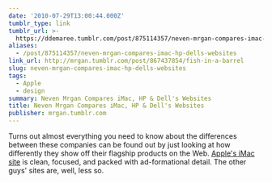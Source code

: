 ```yaml
---
date: '2010-07-29T13:00:44.000Z'
tumblr_type: link
tumblr_url: >-
  https://ddemaree.tumblr.com/post/875114357/neven-mrgan-compares-imac-hp-dells-websites
aliases:
  - /post/875114357/neven-mrgan-compares-imac-hp-dells-websites
link_url: http://mrgan.tumblr.com/post/867437854/fish-in-a-barrel
slug: neven-mrgan-compares-imac-hp-dells-websites
tags:
  - Apple
  - design
summary: Neven Mrgan Compares iMac, HP & Dell's Websites
title: Neven Mrgan Compares iMac, HP & Dell's Websites
publisher: mrgan.tumblr.com
---
```


Turns out almost everything you need to know about the differences between these companies can be found out by just looking at how differently they show off their flagship products on the Web. [Apple's iMac site](http://www.apple.com/imac) is clean, focused, and packed with ad-formational detail. The other guys' sites are, well, less so.